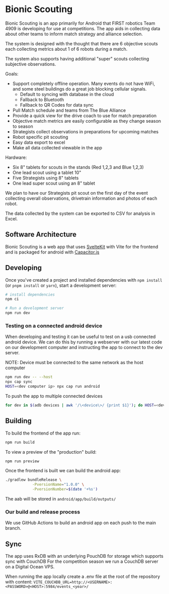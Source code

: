 # Bionic Scouting

Bionic Scouting is an app primarily for Android that FIRST robotics Team 4909 is developing for use at competitions. The
app aids in collecting data about other teams to inform match strategy and alliance selection.

The system is designed with the thought that there are 6 objective scouts each collecting metrics about 1 of 6 robots
during a match.

The system also supports having additional "super" scouts collecting subjective observations.

Goals:

- Support completely offline operation. Many events do not have WiFi, and some steel buildings do a great job blocking
  cellular signals.
    - Default to syncing with database in the cloud
    - Fallback to Bluetooth
    - Fallback to QR Codes for data sync
- Pull Match schedule and teams from The Blue Alliance
- Provide a quick view for the drive coach to use for match preparation
- Objective match metrics are easily configurable as they change season to season
- Strategists collect observations in preparations for upcoming matches
- Robot specific pit scouting
- Easy data export to excel
- Make all data collected viewable in the app

Hardware:

- Six 8" tablets for scouts in the stands (Red 1,2,3 and Blue 1,2,3)
- One lead scout using a tablet 10"
- Five Strategists using 8" tablets
- One lead super scout using an 8" tablet

We plan to have our Strategists pit scout on the first day of the event collecting overall observations, drivetrain
information and photos of each robot.

The data collected by the system can be exported to CSV for analysis in Excel.

## Software Architecture

Bionic Scouting is a web app that uses [SvelteKit](https://kit.svelte.dev/) with Vite for the frontend and is packaged
for android with [Capacitor.js](https://capacitorjs.com/)

## Developing

Once you've created a project and installed dependencies with `npm install` (or `pnpm install` or `yarn`), start a
development server:

```bash
# install dependencies
npm ci

# Run a development server
npm run dev
```

### Testing on a connected android device

When developing and testing it can be useful to test on a usb connected android device. We can do this by running a
webserver with our latest code on our development computer and instructing the app to connect to the dev server.

NOTE: Device must be connected to the same network as the host computer

```bash
npm run dev -- --host
npx cap sync
HOST=<dev computer ip> npx cap run android
```

To push the app to multiple connected devices

```bash
for dev in $(adb devices | awk '/\<device\>/ {print $1}'); do HOST=<dev computer ip> npx cap run android --target $dev; done
```

## Building

To build the frontend of the app run:

```bash
npm run build
```

To view a preview of the "production" build:

```bash
npm run preview
```

Once the frontend is built we can build the android app:

```bash
./gradlew bundleRelease \
            -PversionName="1.0.0" \
            -PversionNumber=$(date '+%s')
```

The aab will be stored in `android/app/build/outputs/`

### Our build and release process

We use GitHub Actions to build an android app on each push to the main branch.

## Sync

The app uses RxDB with an underlying PouchDB for storage which supports sync with CouchDB For the competition season we
run a CouchDB server on a Digital Ocean VPS.

When running the app locally create a .env file at the root of the repository with content:
`VITE_COUCHDB_URL=http://<USERNAME>:<PASSWORD>@<HOST>:5984/events_<year>/`
